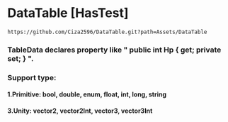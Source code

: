 # DataTable [HasTest]
```
https://github.com/Ciza2596/DataTable.git?path=Assets/DataTable
```
### TableData declares property like " public int Hp { get; private set; } ".
### Support type:
#### 1.Primitive: bool, double, enum, float, int, long, string
#### 3.Unity: vector2, vector2Int, vector3, vector3Int
